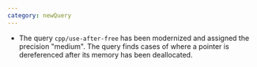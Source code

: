 ```yaml
---
category: newQuery
---
```

* The query `cpp/use-after-free` has been modernized and assigned the precision "medium". The query finds cases of where a pointer is dereferenced after its memory has been deallocated.